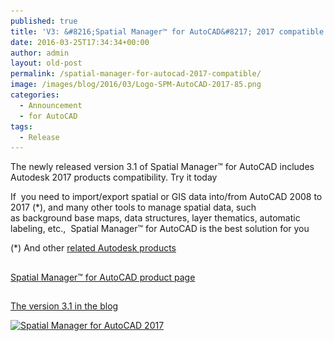 ```yaml
---
published: true
title: 'V3: &#8216;Spatial Manager™ for AutoCAD&#8217; 2017 compatible'
date: 2016-03-25T17:34:34+00:00
author: admin
layout: old-post
permalink: /spatial-manager-for-autocad-2017-compatible/
image: /images/blog/2016/03/Logo-SPM-AutoCAD-2017-85.png
categories:
  - Announcement
  - for AutoCAD
tags:
  - Release
---
```

The newly released version 3.1 of Spatial Manager™ for AutoCAD includes Autodesk 2017 products compatibility. Try it today<!--more-->

If  you need to import/export spatial or GIS data into/from AutoCAD 2008 to 2017 (*), and many other tools to manage spatial data, such as background base maps, data structures, layer thematics, automatic labeling, etc.,  Spatial Manager™ for AutoCAD is the best solution for you

(*) And other <a href="http://wiki.spatialmanager.com/index.php/Spatial_Manager%E2%84%A2_for_AutoCAD_-_FAQs:_Compatible_AutoCAD_applications" target="_blank" rel="nofollow">related Autodesk products</a>

## 

<a title="Spatial Manager™ for AutoCAD product page" href="/spm-forautocad/" target="_blank" rel="nofollow">Spatial Manager™ for AutoCAD product page</a>

## 

<a href="/feb16-new-releases-the-best-spatial-manager-suite/" target="_blank" rel="nofollow">The version 3.1 in the blog</a>

<a href="/images/blog/2016/03/Spatial-Manager-for-AutoCAD-2017.png" target="_blank" rel="attachment wp-att-3132" rel="nofollow"><img src="/images/blog/2016/03/Spatial-Manager-for-AutoCAD-2017-1024x576.png" alt="Spatial Manager for AutoCAD 2017" width="625" height="352" srcset="/images/blog/2016/03/Spatial-Manager-for-AutoCAD-2017-1024x576.png 1024w, /images/blog/2016/03/Spatial-Manager-for-AutoCAD-2017-300x169.png 300w, /images/blog/2016/03/Spatial-Manager-for-AutoCAD-2017-768x432.png 768w, /images/blog/2016/03/Spatial-Manager-for-AutoCAD-2017-624x351.png 624w, /images/blog/2016/03/Spatial-Manager-for-AutoCAD-2017.png 1280w" sizes="(max-width: 625px) 100vw, 625px" /></a>